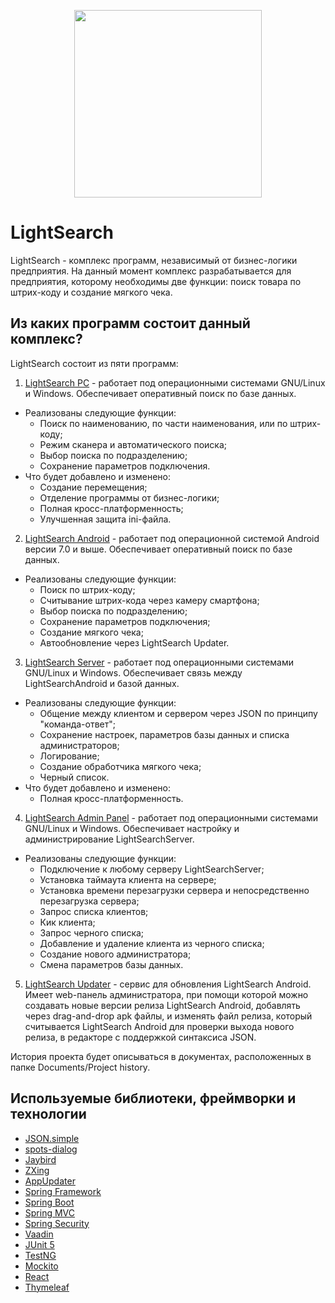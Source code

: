 <p align="center"> 
<img src="https://user-images.githubusercontent.com/43209824/64838878-905c6e00-d638-11e9-8026-e7b04d1af80f.png"
     width="300" height="300">
</p>

LightSearch
===========

LightSearch - комплекс программ, независимый от бизнес-логики предприятия. На данный момент комплекс разрабатывается для предприятия, которому необходимы две функции: поиск товара по штрих-коду и создание мягкого чека.

Из каких программ состоит данный комплекс?
------------------------------------------
LightSearch состоит из пяти программ:

1) [LightSearch PC](https://github.com/ViiSE/LightSearch/blob/master/Documents/Project%20history/LightSearchPC.pdf) - работает под операционными системами GNU/Linux и Windows. Обеспечивает оперативный поиск по базе данных. 
 * Реализованы следующие функции:
   - Поиск по наименованию, по части наименования, или по штрих-коду;
   - Режим сканера и автоматического поиска;
   - Выбор поиска по подразделению;
   - Сохранение параметров подключения.
 * Что будет добавлено и изменено:
   - Создание перемещения;
   - Отделение программы от бизнес-логики;
   - Полная кросс-платформенность;
   - Улучшенная защита ini-файла.
  
2) [LightSearch Android](https://github.com/ViiSE/LightSearch/blob/master/Documents/Project%20history/LightSearchAndroid.pdf) - работает под операционной системой Android версии 7.0 и выше. Обеспечивает оперативный поиск по базе данных.
 * Реализованы следующие функции:
   -  Поиск по штрих-коду;
   -  Считывание штрих-кода через камеру смартфона;
   -  Выбор поиска по подразделению;
   -  Сохранение параметров подключения;
   -  Создание мягкого чека;
   -  Автообновление через LightSearch Updater.

3) [LightSearch Server](https://github.com/ViiSE/LightSearch/blob/master/Documents/Project%20history/LightSearchServer.pdf) - работает под операционными системами GNU/Linux и Windows. Обеспечивает связь между LightSearchAndroid и базой данных.
 * Реализованы следующие функции:
   - Общение между клиентом и сервером через JSON по принципу "команда-ответ";
   - Сохранение настроек, параметров базы данных и списка администраторов;
   - Логирование;
   - Создание обработчика мягкого чека;
   - Черный список.
 * Что будет добавлено и изменено:
   - Полная кросс-платформенность.

4) [LightSearch Admin Panel](https://github.com/ViiSE/LightSearch/blob/master/Documents/Project%20history/LightSearchAdminPanel.pdf) - работает под операционными системами GNU/Linux и Windows. Обеспечивает настройку и администрирование LightSearchServer.
 * Реализованы следующие функции:
   - Подключение к любому серверу LightSearchServer;
   - Установка таймаута клиента на сервере;
   - Установка времени перезагрузки сервера и непосредственно перезагрузка сервера;
   - Запрос списка клиентов;
   - Кик клиента;
   - Запрос черного списка;
   - Добавление и удаление клиента из черного списка;
   - Создание нового администратора;
   - Смена параметров базы данных.
   
5) [LightSearch Updater](https://github.com/ViiSE/LightSearch/tree/master/Standard%20Edition/LightSearch%20Updater) - cервис для обновления LightSearch Android. Имеет web-панель администратора, при помощи которой можно создавать новые версии релиза LightSearch Android, добавлять через drag-and-drop apk файлы, и изменять файл релиза, который считывается LightSearch Android для проверки выхода нового релиза, в редакторе с поддержкой синтаксиса JSON. 

История проекта будет описываться в документах, расположенных в папке Documents/Project history.

Используемые библиотеки, фреймворки и технологии
-------------------------------------------------
- [JSON.simple](https://github.com/fangyidong/json-simple)
- [spots-dialog](https://github.com/d-max/spots-dialog)
- [Jaybird](https://github.com/FirebirdSQL/jaybird)
- [ZXing](https://github.com/zxing/zxing)
- [AppUpdater](https://github.com/javiersantos/AppUpdater)
- [Spring Framework](https://github.com/spring-projects/spring-framework)
- [Spring Boot](https://github.com/spring-projects/spring-boot)
- [Spring MVC](https://docs.spring.io/spring/docs/current/spring-framework-reference/web.html)
- [Spring Security](https://github.com/spring-projects/spring-security)
- [Vaadin](https://github.com/vaadin/)
- [JUnit 5](https://junit.org/junit5/)
- [TestNG](https://testng.org/doc/)
- [Mockito](https://github.com/mockito/mockito)
- [React](https://github.com/facebook/react)
- [Thymeleaf](https://github.com/thymeleaf)

